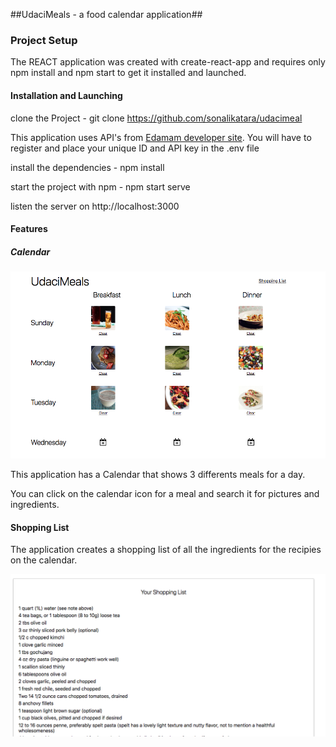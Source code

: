 ##UdaciMeals - a food calendar application##

### Project Setup

The REACT application was created with create-react-app and requires only npm install and npm start to get it installed and launched.

#### Installation and Launching
clone the Project - git clone https://github.com/sonalikatara/udacimeal

This application uses API's from [Edamam developer site](https://developer.edamam.com/edamam-recipe-api). You will have to register and  place your unique ID and API key in the .env file

install the dependencies - npm install

start the project with npm - npm start serve

listen the server on http://localhost:3000

#### Features

##### Calendar
![Calendar](img/ScreenShotCalendar.png)

This application has a Calendar that shows 3 differents meals for a day.

You can click on the calendar icon for a meal and search it for pictures and ingredients.

#### Shopping List

The application creates a shopping list of all the ingredients for the recipies on the calendar.

![shoppingList](img/ScreenShotShoppingList.png)

